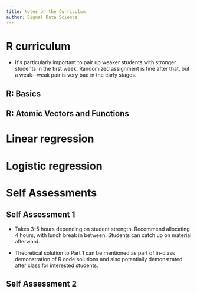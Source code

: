 ```yaml
---
title: Notes on the Curriculum
author: Signal Data Science
---
```


R curriculum
============

* It's particularly important to pair up weaker students with stronger students in the first week. Randomized assignment is fine after that, but a weak--weak pair is very bad in the early stages.

R: Basics
---------

R: Atomic Vectors and Functions
-------------------------------

Linear regression
=================

Logistic regression
===================

Self Assessments
================

Self Assessment 1
-----------------

* Takes 3-5 hours depending on student strength. Recommend allocating 4 hours, with lunch break in between. Students can catch up on material afterward.

* Theoretical solution to Part 1 can be mentioned as part of in-class demonstration of R code solutions and also potentially demonstrated after class for interested students.

Self Assessment 2
-----------------